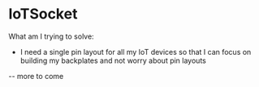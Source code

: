 # IoTSocket

What am I trying to solve:
- I need a single pin layout for all my IoT devices so that I can focus on building my backplates and not worry about pin layouts

-- more to come

